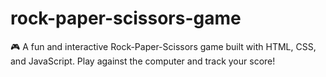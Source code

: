 # rock-paper-scissors-game
🎮 A fun and interactive Rock-Paper-Scissors game built with HTML, CSS, and JavaScript. Play against the computer and track your score!
